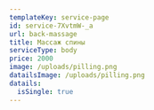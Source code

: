 ```yaml
---
templateKey: service-page
id: service-7XvtmW-_a
url: back-massage
title: Массаж спины
serviceType: body
price: 2000
image: /uploads/pilling.png
datailsImage: /uploads/pilling.png
datails:
  isSingle: true
---
```

